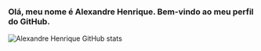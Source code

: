 ### Olá, meu nome é Alexandre Henrique. Bem-vindo ao meu perfil do GitHub.
![Alexandre Henrique GitHub stats](https://github-readme-stats.vercel.app/api?username=Alexandre-Henrique-04&show_icons=true&theme=dark)
